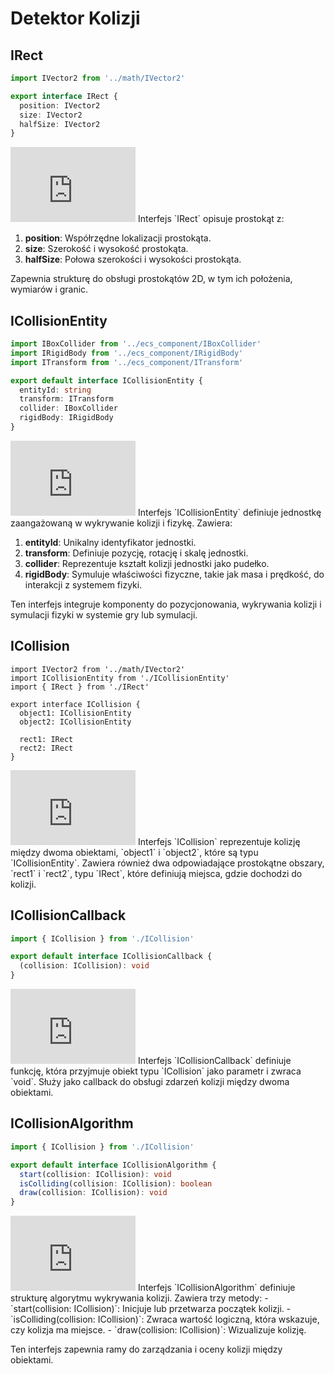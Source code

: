 # Detektor Kolizji

## IRect

```typescript
import IVector2 from '../math/IVector2'

export interface IRect {
  position: IVector2
  size: IVector2
  halfSize: IVector2
}
```

<iframe src="https://1drv.ms/u/c/37f44e52f80d7972/IQRZHSi7xMw8TaFcDUCj33rWATEbYX7mqjzMiKqrlaA66D4" width="200" height="120" frameborder="0" scrolling="no"></iframe>
Interfejs `IRect` opisuje prostokąt z:

1. **position**: Współrzędne lokalizacji prostokąta.
2. **size**: Szerokość i wysokość prostokąta.
3. **halfSize**: Połowa szerokości i wysokości prostokąta.

Zapewnia strukturę do obsługi prostokątów 2D, w tym ich położenia, wymiarów i granic.

## ICollisionEntity

```typescript
import IBoxCollider from '../ecs_component/IBoxCollider'
import IRigidBody from '../ecs_component/IRigidBody'
import ITransform from '../ecs_component/ITransform'

export default interface ICollisionEntity {
  entityId: string
  transform: ITransform
  collider: IBoxCollider
  rigidBody: IRigidBody
}
```

<iframe src="https://1drv.ms/u/c/37f44e52f80d7972/IQSQgQBiNoyETq16SHZ6QiYvARiCL5heTu2lnvHCT-DamfY" width="200" height="120" frameborder="0" scrolling="no"></iframe>
Interfejs `ICollisionEntity` definiuje jednostkę zaangażowaną w wykrywanie kolizji i fizykę. Zawiera:

1. **entityId**: Unikalny identyfikator jednostki.
2. **transform**: Definiuje pozycję, rotację i skalę jednostki.
3. **collider**: Reprezentuje kształt kolizji jednostki jako pudełko.
4. **rigidBody**: Symuluje właściwości fizyczne, takie jak masa i prędkość, do interakcji z systemem fizyki.

Ten interfejs integruje komponenty do pozycjonowania, wykrywania kolizji i symulacji fizyki w systemie gry lub symulacji.

## ICollision

```
import IVector2 from '../math/IVector2'
import ICollisionEntity from './ICollisionEntity'
import { IRect } from './IRect'

export interface ICollision {
  object1: ICollisionEntity
  object2: ICollisionEntity

  rect1: IRect
  rect2: IRect
}
```

<iframe src="https://1drv.ms/u/c/37f44e52f80d7972/IQTX4YTF1Ef3S5QVPF9wPK53AW0x30mMp_XhfMr5ksT812E" width="200" height="120" frameborder="0" scrolling="no"></iframe>
Interfejs `ICollision` reprezentuje kolizję między dwoma obiektami, `object1` i `object2`, które są typu `ICollisionEntity`.  
Zawiera również dwa odpowiadające prostokątne obszary, `rect1` i `rect2`, typu `IRect`, które definiują miejsca, gdzie dochodzi do kolizji.

## ICollisionCallback

```typescript
import { ICollision } from './ICollision'

export default interface ICollisionCallback {
  (collision: ICollision): void
}
```

<iframe src="https://1drv.ms/u/c/37f44e52f80d7972/IQRw4_mVoBaFSYd2nzQAO9b7AeSXba9K1MZh7LDfq-UslX8" width="200" height="120" frameborder="0" scrolling="no"></iframe>
Interfejs `ICollisionCallback` definiuje funkcję, która przyjmuje obiekt typu `ICollision` jako parametr i zwraca `void`.  
Służy jako callback do obsługi zdarzeń kolizji między dwoma obiektami.

## ICollisionAlgorithm

```typescript
import { ICollision } from './ICollision'

export default interface ICollisionAlgorithm {
  start(collision: ICollision): void
  isColliding(collision: ICollision): boolean
  draw(collision: ICollision): void
}
```

<iframe src="https://1drv.ms/u/c/37f44e52f80d7972/IQRxB7hgeE1oSIQjsn242RrYAYCCoOKtQZ8T3T0obE_82oU" width="200" height="120" frameborder="0" scrolling="no"></iframe>
Interfejs `ICollisionAlgorithm` definiuje strukturę algorytmu wykrywania kolizji. Zawiera trzy metody:
- `start(collision: ICollision)`: Inicjuje lub przetwarza początek kolizji.
- `isColliding(collision: ICollision)`: Zwraca wartość logiczną, która wskazuje, czy kolizja ma miejsce.
- `draw(collision: ICollision)`: Wizualizuje kolizję.

Ten interfejs zapewnia ramy do zarządzania i oceny kolizji między obiektami.